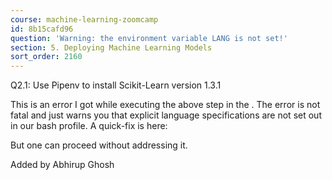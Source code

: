 ```yaml
---
course: machine-learning-zoomcamp
id: 8b15cafd96
question: 'Warning: the environment variable LANG is not set!'
section: 5. Deploying Machine Learning Models
sort_order: 2160
---
```


Q2.1: Use Pipenv to install Scikit-Learn version 1.3.1

This is an error I got while executing the above step in the . The error is not fatal and just warns you that explicit language specifications are not set out in our bash profile. A quick-fix is here:

But one can proceed without addressing it.

Added by Abhirup Ghosh

